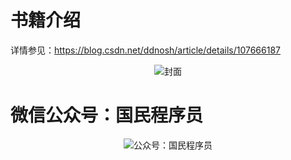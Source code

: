 # 书籍介绍
详情参见：https://blog.csdn.net/ddnosh/article/details/107666187 
<p align="center">
  <img src="http://47.93.163.221:8084/uploadimg/Material/978-7-115-54250-2/lt/54250lt.jpg" alt="封面"/>
</p>

# 微信公众号：国民程序员
<p align="center">
  <img src="https://img-blog.csdnimg.cn/20200909075440310.jpg" alt="公众号：国民程序员"/>
</p>
